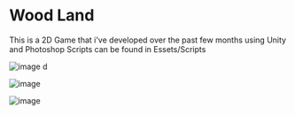 # Wood Land


This is a 2D Game that i've developed over the past few months using Unity and Photoshop
Scripts can be found in Essets/Scripts


![image](https://user-images.githubusercontent.com/81312487/126462115-394b7672-1e32-4f15-93ca-3394acf805ad.png)
d


 ![image](https://user-images.githubusercontent.com/81312487/126462266-716a7c6a-11fa-4617-9367-be39ea7f35f7.png)
 
 ![image](https://user-images.githubusercontent.com/81312487/126462533-c81c715e-e27d-4a63-93e8-9cd4d491c148.png)

 

